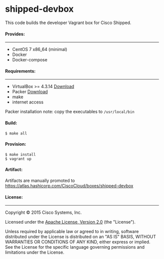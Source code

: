 shipped-devbox
==============
This code builds the developer Vagrant box for Cisco Shipped.


#### Provides:
-------
* CentOS 7 x86_64 (minimal)
* Docker
* Docker-compose


#### Requirements:
-------
* VirtualBox >= 4.3.14 [Download](https://www.virtualbox.org/wiki/Downloads)
* Packer [Download](https://www.packer.io/downloads.html)
* make
* internet access

Packer installation note: copy the executables to `/usr/local/bin`


#### Build:

```
$ make all
```


#### Provision:

```
$ make install
$ vagrant up
```


#### Artifact:

Artifacts are manually promoted to https://atlas.hashicorp.com/CiscoCloud/boxes/shipped-devbox


#### License:
-------

Copyright © 2015 Cisco Systems, Inc.

Licensed under the [Apache License, Version 2.0](http://www.apache.org/licenses/LICENSE-2.0) (the "License").

Unless required by applicable law or agreed to in writing, software distributed under the License is distributed on an "AS IS" BASIS, WITHOUT WARRANTIES OR CONDITIONS OF ANY KIND, either express or implied. See the License for the specific language governing permissions and limitations under the License.
